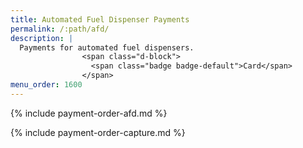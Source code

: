 ```yaml
---
title: Automated Fuel Dispenser Payments
permalink: /:path/afd/
description: |
  Payments for automated fuel dispensers.
                <span class="d-block">
                  <span class="badge badge-default">Card</span>
                </span>
menu_order: 1600
---
```


{% include payment-order-afd.md %}

{% include payment-order-capture.md %}
